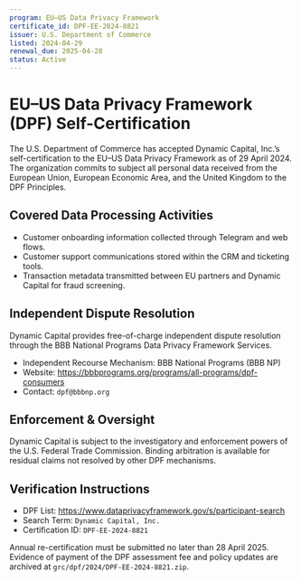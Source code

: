 ```yaml
---
program: EU–US Data Privacy Framework
certificate_id: DPF-EE-2024-8821
issuer: U.S. Department of Commerce
listed: 2024-04-29
renewal_due: 2025-04-28
status: Active
---
```


# EU–US Data Privacy Framework (DPF) Self-Certification

The U.S. Department of Commerce has accepted Dynamic Capital, Inc.’s self-certification to the EU–US Data Privacy Framework as of 29 April 2024. The organization commits to subject all personal data received from the European Union, European Economic Area, and the United Kingdom to the DPF Principles.

## Covered Data Processing Activities

- Customer onboarding information collected through Telegram and web flows.
- Customer support communications stored within the CRM and ticketing tools.
- Transaction metadata transmitted between EU partners and Dynamic Capital for fraud screening.

## Independent Dispute Resolution

Dynamic Capital provides free-of-charge independent dispute resolution through the BBB National Programs Data Privacy Framework Services.

- Independent Recourse Mechanism: BBB National Programs (BBB NP)
- Website: <https://bbbprograms.org/programs/all-programs/dpf-consumers>
- Contact: `dpf@bbbnp.org`

## Enforcement & Oversight

Dynamic Capital is subject to the investigatory and enforcement powers of the U.S. Federal Trade Commission. Binding arbitration is available for residual claims not resolved by other DPF mechanisms.

## Verification Instructions

- DPF List: <https://www.dataprivacyframework.gov/s/participant-search>
- Search Term: `Dynamic Capital, Inc.`
- Certification ID: `DPF-EE-2024-8821`

Annual re-certification must be submitted no later than 28 April 2025. Evidence of payment of the DPF assessment fee and policy updates are archived at `grc/dpf/2024/DPF-EE-2024-8821.zip`.
